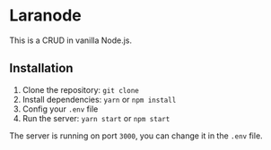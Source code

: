 # Laranode

This is a CRUD in vanilla Node.js.

## Installation

1. Clone the repository: `git clone`
2. Install dependencies: `yarn` or `npm install`
3. Config your `.env` file
4. Run the server: `yarn start` or `npm start`

The server is running on port `3000`, you can change it in the `.env` file.
